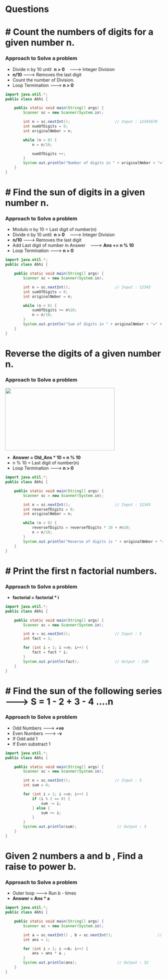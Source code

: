 # Questions

# # Count the numbers of digits for a given number n.

### Approach to Solve a problem

- Divide n by 10 until &nbsp;**n > 0** &nbsp; &nbsp;---> Integer Division
- **n/10** ---> Removes the last digit
- Count the number of Division.
- Loop Termination ---> **n > 0**

``` java
import java.util.*;
public class Abhi {

    public static void main(String[] args) {
        Scanner sc = new Scanner(System.in);

        int n = sc.nextInt();                    // Input : 12345678
        int numOfDigits = 0;
        int originalNmber = n;

        while (n > 0) {
            n = n/10;

            numOfDigits ++;
        }
        System.out.println("Number of digits in " + originalNmber + "=" + numOfDigits);          // Output : Number of digits in 12345678 = 8
    }
}
```

# # Find the sun of digits in a given number n.

### Approach to Solve a problem

- Modulo n by 10 = Last digit of number(n)
- Divide n by 10 until &nbsp;**n > 0** &nbsp; &nbsp;---> Integer Division
- **n/10** ---> Removes the last digit
- Add Last digit of number in Answer &nbsp; &nbsp;---> **Ans += n % 10**
- Loop Termination ---> **n > 0**

``` java
import java.util.*;
public class Abhi {

    public static void main(String[] args) {
        Scanner sc = new Scanner(System.in);

        int n = sc.nextInt();                    // Input : 12345
        int sumOfDigits = 0;
        int originalNmber = n;

        while (n > 0) {
            sumOfDigits += n%10;
            n = n/10;
        }
        System.out.println("Sum of digits in " + originalNmber + "=" + sumOfDigits);          // Output : Sum of digits in 12345 = 15
    }
}
```

# Reverse the digits of a given number n.

### Approach to Solve a problem

<img src="https://github.com/user-attachments/assets/f313f96b-2b1c-443b-8995-7b9c53940054" width="350" height="200">

- **Answer = Old_Ans * 10 + n % 10**
- n % 10 = Last digit of number(n)
- Loop Termination ---> **n > 0**

``` java
import java.util.*;
public class Abhi {

    public static void main(String[] args) {
        Scanner sc = new Scanner(System.in);

        int n = sc.nextInt();                    // Input : 12345
        int reversefDigits = 0;
        int originalNmber = n;

        while (n > 0) {
            reversefDigits = reversefDigits * 10 + n%10;
            n = n/10;
        }
        System.out.println("Reverse of digits is " + originalNmber + "=" + reversefDigits);          // Output : Reverse of digits in 12345 = 54321
    }
}
```

# # Print the first n factorial numbers.

### Approach to Solve a problem

- **factorial = factorial * i**

``` java
import java.util.*;
public class Abhi {

    public static void main(String[] args) {
        Scanner sc = new Scanner(System.in);

        int n = sc.nextInt();                    // Input : 5
        int fact = 1;

        for (int i = 1; i <=n; i++) {
            fact = fact * i;
        }
        System.out.println(fact);                // Output : 120
    }
}
```

# # Find the sun of the following series ---> S = 1 - 2 + 3 - 4 ....n

### Approach to Solve a problem

- Odd Numbers ---> **+ve**
- Even Numbers ---> **-v**
- If Odd add 1
- If Even substract 1

``` java
import java.util.*;
public class Abhi {

    public static void main(String[] args) {
        Scanner sc = new Scanner(System.in);

        int n = sc.nextInt();                    // Input : 5
        int sum = 0;

        for (int i = 1; i <=n; i++) {
            if (i % 2 == 0) {
                sum -= i;
            } else {
                sum += i;
            }
        }
        System.out.println(sum);                  // Output : 3
    }
}
```

# Given 2 numbers a and b , Find a raise to power b.

### Approach to Solve a problem

- Outer loop ---> Run b - times
- **Answer = Ans * a**

``` java
import java.util.*;
public class Abhi {

    public static void main(String[] args) {
        Scanner sc = new Scanner(System.in);

        int a = sc.nextInt() , b = sc.nextInt();                    // Input : a = 2 , b = 5
        int ans = 1;

        for (int i = 1; i <=b; i++) {
            ans = ans * a ;
        }
        System.out.println(ans);                  // Output : 32
    }
}
```






























































